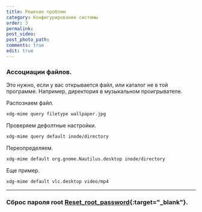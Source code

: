 ```yaml
---
title: Решение проблем
category: Конфигурирование системы
order: 3
permalink:
post_video: 
post_photo_path: 
comments: true
edit: true
---
```


### Ассоциации файлов.

Это нужно, если у вас открывается файл, или каталог не в той программе. Например, директория в музыкальном проигрывателе.

Распознаем файл.
```bash
xdg-mime query filetype wallpaper.jpg
```

Проверяем дефолтные настройки.
```bash
xdg-mime query default inode/directory
```

Переопределяем.
```bash
xdg-mime default org.gnome.Nautilus.desktop inode/directory
```

Еще пример.
```bash
xdg-mime default vlc.desktop video/mp4
```

---

### Сброс пароля root [Reset_root_password](https://wiki.archlinux.org/index.php/Reset_root_password_(%D0%A0%D1%83%D1%81%D1%81%D0%BA%D0%B8%D0%B9)){:target="_blank"}.